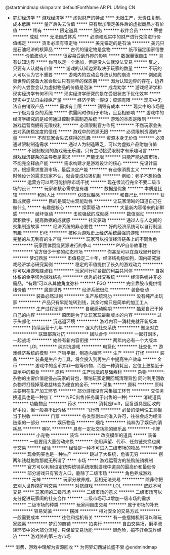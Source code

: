 @startmindmap
skinparam defaultFontName AR PL UMing CN
* 梦幻经济学
** 游戏经济学
*** 虚拟财产的特点
**** 无限生产，无责任复制，成本低廉
***** 量产后失去价值
***** 只有增加限定条件后的虚拟商品才有价值
****** 稀有
******* 限定道具
****** 服务
******* 软件会员
****** 荣誉
******* 成就
**** 无法自成体系
***** 必须和现实中的财产进行兑换进行价值绑定
****** 货币必须有锚定物
******* 美元锚定的是石油
******** 美元只是石油经济的核算品
******* 古代的锚定物是食物
******* 纸币锚定国家信誉
***** 价值波动大
****** 很容易受到外界的影响
***** 数据量很自由
**** 具有认知边界
***** 你可以定一个添加，但是没人认就没法交易
****** 反之，只要有人认就有价值
***** 游戏的认知边界取决于玩家的数量
****** 不玩的人可以认为它不重要
****** 游戏内的变动会导致认知的崩溃
******* 例如魔兽世界的装备大家会默认只有两年的保质期
***** 因为认知边界的存在，边界外的人尝尝会认为虚拟物品的价值是泡沫
****** 成龙劝学
*** 游戏经济学和现实经济学有何不同
**** 现实经济学研究的是在受限状态下优化效率
***** 现实中无法自由操纵产量
****** 经济学第一假设：资源有限
***** 现实中无法自由销毁产品
****** 需求有上限
****** 销毁有成本
***** 现实中的市场是一个极为复杂的系统
****** 供需同时作用于市场，且互相影响
**** 游戏中的经济学研究的是如何通过控制供需制造系统
***** 游戏的本质是限制
******  游戏运营商拥有无限权利
******* 必须限制官方作死
******** 不然玩家会失去对系统稳定度的信任
****** 游戏中的资源无限
******* 必须限制资源的产量
******** 不然玩家会失去获得的乐趣
****** 资源本身无价值
******* 必须通过限制制造需求
******** 通过人为制造匮乏，可以为虚拟产品附加价值
****** 不限制规则的游戏毫无乐趣，只有主动接受限制才有乐趣可言
***** 游戏经济链条的主导者是需求
****** 产能无限
******* 只能产能适应市场，不能完全释放产能
****** 需求构建才是游戏设计的核心
******* 先设计需求，根据需求推测市场，最后决定产能
******** 有点像消费主义
******* 有时候设计的需求玩家不认，就会变成垃圾机制
******** 例如：老子不想钓鱼
****** 运营方可以尽可能排除市场干扰
******* 现在很流行完全不要二级市场的设计
***** 玩家和核心需求是有趣
****** 数据是假象
******* 本质是比较
******** 和别人比
********* 获取优越感
******** 和自己比
********* 获取成就感
******* 目的是调动主观能动性
******** 让玩家清晰的知道自己在做什么
****** 有趣是核心
******* 探索驱动
******** 大量新内容带来的新鲜感
******* 破坏驱动
******** 击败强敌的成就感
******* 数值驱动
******** 累积数字，提高数据的成就感
******* 社交驱动
******** 通过人与人之间的交集制造故事
***** 经济系统的非必要性
****** 好的经济系统可以自行制造有趣
******* EVE
******** 被称为游戏史上经济系统最强的游戏
********* 完整的从无到有的生产链
********** 玩家可以扮演经济链条上的不同角色
********* 玩家团体围绕资源进行的争斗
********** PVP自带故事性
********* 官方很少干预的动态市场
********** 你甚至可以在游戏里开银行
******* 梦幻西游
******** 币值稳定二十年，经济结构稳如狗，国内研究游戏经济学必研究案例
********* 稳定的币值提供了长久的游戏动力
********* 你可以用游戏赚点钱
********* 玩家间行程紧密的利益共同体
********* 自娱体系的金字塔为游戏结构
********* 优秀的社交系统
****** 经济系统并非必需品，“有趣”可以从其他角度弥补
******* FGO
******** 完全靠股市提供情绪价值
******* 魔兽世界
******** 经济系统很烂
********* 装备驱动
********** 装备必然过剩
********* 生产系统鸡肋
********** 没有纯产出玩家
********** 产品只有早期能转到钱，其余时候只是简单的加工工人
********** 生产过程无聊
********* 自我感动晚期
********** 酷爱自己干掉自己的内容
*********** 原因是为了让玩家玩最新版本的内容
********** 过于头部化
********* 沉迷退环境
********** 游戏内容一消耗完就开新版本
******** 持续运营十几年
********* 强大的社交系统
********** 塑造对立
*********** 联盟部落对抗
********** 团队合作
*********** 一起打副本，一起战场
********* 始终有新内容衔接
********** 两年内必有一个大版本
******* LOL
******** 纯对抗游戏
********* 电竞化
********* 社交化
** 游戏经济系统的模型
*** 产销平衡，制造内循环
**** 生产
***** 打怪
****** 装备
******* 装备是生产力工具，将会投入到再生产中提高生产效率
****** 金币
******* 游戏中的金币并非一般等价物，而是一种消耗品，定位上更接近于显示中的粮食
****** 原料
******* 生产玩法的基础素材
****** 杂物
*******: 杂物的主要价值是侵占玩家的背包，哪怕玩家定期回城清理背包
同时利用回收杂物将打怪掉落收益转变为便宜的金币;
***** 采集
****** 原料
******* 原料主要用在生产加工环节
******** 部分游戏没有采集加工环节
******** 交任务换道具也是一种加工
***** NPC出售(任务属于出售的一种)
****** 消耗道具
******* 功能物品
******** 药水
********* 消耗是buff，回复道具是回收的好手段，但一般卖不出价格
******** 飞行符
********* 必备的便利性工具相当于税收
******** 门票
********* 各类型副本的准入许可，往往会成为经济链条的一部分
******* 娱乐物品
******** 烟花
********* 纯粹为了娱乐的消耗品
******** 喇叭
********* 具有一定社交功能的娱乐品
********** 卡牌
********** 小宠物
******** 装饰
********* 改变模型的道具
****** 装备
******* 一般要用大量劳动来换
******** 使用声望、代币、任务链交换也属于交易
****** 经验
******* 经验是一种不可进入二级市场的物品
***** RMF
****** 现金购买也是一种生产
******* 跳过了大系统，危害无穷
******** 捞两年钱就跑路那就无所谓了
**** 市场
***** 游戏运营方的统购统销机制
****** 官方可以利用设定统购统销系统限制游戏中道具的最高价和最低价
****** 部分游戏只有官方入口，删除了二级市场
******* 角色养成游戏
******** 元神
********* 玩家分散养成，互相无法交易
********** 除非你把去别人世界挖矿叫交易
******* 对抗游戏
******** LOL
********* 皮肤不可交易
***** 玩家间的二级市场
****** 二级市场的意义
******* 二级市场可以充分促进玩家间的社交合作
******* 二级市场可以增加一级市场的需求
****** 二级市场的种类
******* 玩家间自由交易
******** 属于市场的补充
********* 容易受骗
******* 摆摊
******** 相对安全的交易方式
********* 一般需要成本
********* 往往和挂机有关
******** 有一些摆摊机制可以和玩家脱离
********* 梦幻的商铺
******* 拍卖行
******** 自由交易场，磨平流转环节中的大部分流程，只保留交易功能
******** 很危险，搞不好会玩炸经济
***** 游戏外的第三方市场

**** 消费，游戏中理解为资源回收
** 为何梦幻西游长盛不衰
@endmindmap